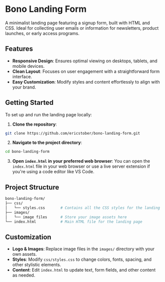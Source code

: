 # Bono Landing Form

A minimalist landing page featuring a signup form, built with HTML and CSS. Ideal for collecting user emails or information for newsletters, product launches, or early access programs.

## Features

- **Responsive Design**: Ensures optimal viewing on desktops, tablets, and mobile devices.
- **Clean Layout**: Focuses on user engagement with a straightforward form interface.
- **Easy Customization**: Modify styles and content effortlessly to align with your brand.

## Getting Started

To set up and run the landing page locally:

1. **Clone the repository**:

```bash
git clone https://github.com/ericstober/bono-landing-form.git
```

2. **Navigate to the project directory**:

```bash
cd bono-landing-form
```

3. **Open `index.html` in your preferred web browser**:
   You can open the `index.html` file in your web browser or use a live server extension if you're using a code editor like VS Code.

## Project Structure

```bash
bono-landing-form/
├── css/
│   └── styles.css       # Contains all the CSS styles for the landing page
├── images/
│   └── image files      # Store your image assets here
└── index.html           # Main HTML file for the landing page
```

## Customization

- **Logo & Images**: Replace image files in the `images/` directory with your own assets.
- **Styles**: Modify `css/styles.css` to change colors, fonts, spacing, and other stylistic elements.
- **Content**: Edit `index.html` to update text, form fields, and other content as needed.

